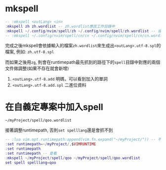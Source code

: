 # mkspell

```lua
-- :mkspell <outLang> <in>
:mkspell zh zh.wordlist -- zh.wordlist應該工作目錄中
:mkspell ~/.config/nvim/spell/zh ~/.config/nvim/spell/zh.wordlist -- 或者也可以用絕對路徑
-- :mkspell ~/.config/nvim/spell/cn/cn ~/.config/nvim/spell/cn/cn.wordlist ❌ 似乎只能在spell這層目錄下(不含子目錄)
```

完成之後mkspell會依據輸入的檔案`zh.wordlist`來生成出`<outLang>.utf-8.spl`的檔案, 例如: `zh.utf-8.spl`

而如果之後用`zg`, 則會在runtimepath最先抓到的路徑下的`spell`目錄中對應的兩個文件做調整(如果不存在就會新增)

1. `<outLang>.utf-8.add`  明碼，可以看到加入的單詞
2. `<outLang>.utf-8.add.spl` 二進位資料


# 在自義定專案中加入spell

```
~/myProject/spell/qoo.wordlist
```

接著調整runtimepath, 否則`set spelllang`還是會抓不到

```lua
-- :lua vim.opt.runtimepath:append(vim.fn.expand("~/myProject/")) -- 不建議這樣，這是加到最後面，如此用 zg 增字的時候，相關的檔案路徑產生的地方可能不如預期
:set runtimepath=~/myProject/,$VIMRUNTIME
:set runtimepath
:set runtimepath -- 查看
:mkspell ~/myProject/spell/qoo ~/myProject/spell/qoo.wordlist
set spell spelllang=qoo
```

